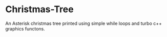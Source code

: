 # Christmas-Tree
An Asterisk christmas tree printed using simple while loops and turbo c++ graphics functons.
